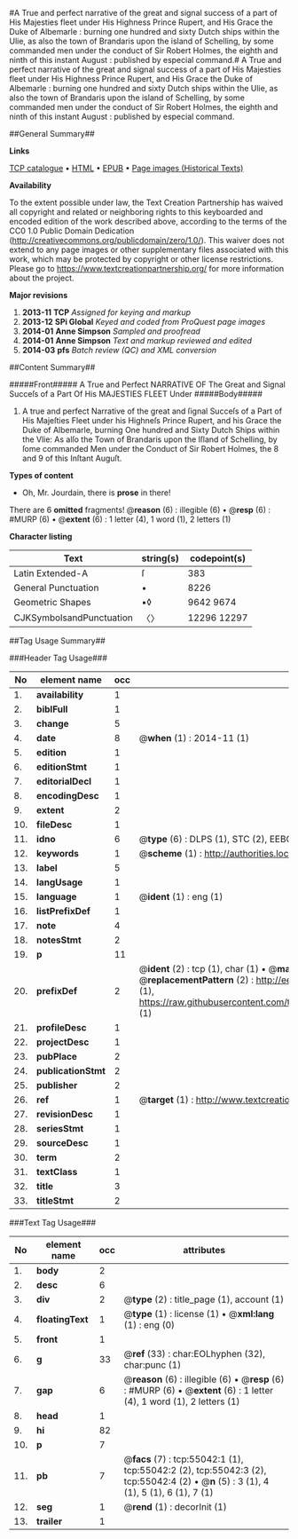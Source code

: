 #A True and perfect narrative of the great and signal success of a part of His Majesties fleet under His Highness Prince Rupert, and His Grace the Duke of Albemarle : burning one hundred and sixty Dutch ships within the Ulie, as also the town of Brandaris upon the island of Schelling, by some commanded men under the conduct of Sir Robert Holmes, the eighth and ninth of this instant August : published by especial command.#
A True and perfect narrative of the great and signal success of a part of His Majesties fleet under His Highness Prince Rupert, and His Grace the Duke of Albemarle : burning one hundred and sixty Dutch ships within the Ulie, as also the town of Brandaris upon the island of Schelling, by some commanded men under the conduct of Sir Robert Holmes, the eighth and ninth of this instant August : published by especial command.

##General Summary##

**Links**

[TCP catalogue](http://www.ota.ox.ac.uk/tcp/)  • 
[HTML](http://tei.it.ox.ac.uk/tcp/Texts-HTML/free/A63/A63431.html)  • 
[EPUB](http://tei.it.ox.ac.uk/tcp/Texts-EPUB/free/A63/A63431.epub) • 
[Page images (Historical Texts)](https://historicaltexts.jisc.ac.uk/eebo-12149965e)

**Availability**

To the extent possible under law, the Text Creation Partnership has waived all copyright and related or neighboring rights to this keyboarded and encoded edition of the work described above, according to the terms of the CC0 1.0 Public Domain Dedication (http://creativecommons.org/publicdomain/zero/1.0/). This waiver does not extend to any page images or other supplementary files associated with this work, which may be protected by copyright or other license restrictions. Please go to https://www.textcreationpartnership.org/ for more information about the project.

**Major revisions**

1. __2013-11__ __TCP__ *Assigned for keying and markup*
1. __2013-12__ __SPi Global__ *Keyed and coded from ProQuest page images*
1. __2014-01__ __Anne Simpson__ *Sampled and proofread*
1. __2014-01__ __Anne Simpson__ *Text and markup reviewed and edited*
1. __2014-03__ __pfs__ *Batch review (QC) and XML conversion*

##Content Summary##

#####Front#####
A True and Perfect NARRATIVE OF The Great and Signal Succeſs of a Part Of His MAJESTIES FLEET Under 
#####Body#####

1. A true and perfect Narrative of the great and ſignal Succeſs of a Part of His Majeſties Fleet under his Highneſs Prince Rupert, and his Grace the Duke of Albemarle, burning One hundred and Sixty Dutch Ships within the Vlie: As alſo the Town of Brandaris upon the Iſland of Schelling, by ſome commanded Men under the Conduct of Sir Robert Holmes, the 8 and 9 of this Inſtant Auguſt.

**Types of content**

  * Oh, Mr. Jourdain, there is **prose** in there!

There are 6 **omitted** fragments! 
 @__reason__ (6) : illegible (6)  •  @__resp__ (6) : #MURP (6)  •  @__extent__ (6) : 1 letter (4), 1 word (1), 2 letters (1)

**Character listing**


|Text|string(s)|codepoint(s)|
|---|---|---|
|Latin Extended-A|ſ|383|
|General Punctuation|•|8226|
|Geometric Shapes|▪◊|9642 9674|
|CJKSymbolsandPunctuation|〈〉|12296 12297|

##Tag Usage Summary##

###Header Tag Usage###

|No|element name|occ|attributes|
|---|---|---|---|
|1.|__availability__|1||
|2.|__biblFull__|1||
|3.|__change__|5||
|4.|__date__|8| @__when__ (1) : 2014-11 (1)|
|5.|__edition__|1||
|6.|__editionStmt__|1||
|7.|__editorialDecl__|1||
|8.|__encodingDesc__|1||
|9.|__extent__|2||
|10.|__fileDesc__|1||
|11.|__idno__|6| @__type__ (6) : DLPS (1), STC (2), EEBO-CITATION (1), OCLC (1), VID (1)|
|12.|__keywords__|1| @__scheme__ (1) : http://authorities.loc.gov/ (1)|
|13.|__label__|5||
|14.|__langUsage__|1||
|15.|__language__|1| @__ident__ (1) : eng (1)|
|16.|__listPrefixDef__|1||
|17.|__note__|4||
|18.|__notesStmt__|2||
|19.|__p__|11||
|20.|__prefixDef__|2| @__ident__ (2) : tcp (1), char (1)  •  @__matchPattern__ (2) : ([0-9\-]+):([0-9IVX]+) (1), (.+) (1)  •  @__replacementPattern__ (2) : http://eebo.chadwyck.com/downloadtiff?vid=$1&page=$2 (1), https://raw.githubusercontent.com/textcreationpartnership/Texts/master/tcpchars.xml#$1 (1)|
|21.|__profileDesc__|1||
|22.|__projectDesc__|1||
|23.|__pubPlace__|2||
|24.|__publicationStmt__|2||
|25.|__publisher__|2||
|26.|__ref__|1| @__target__ (1) : http://www.textcreationpartnership.org/docs/. (1)|
|27.|__revisionDesc__|1||
|28.|__seriesStmt__|1||
|29.|__sourceDesc__|1||
|30.|__term__|2||
|31.|__textClass__|1||
|32.|__title__|3||
|33.|__titleStmt__|2||


###Text Tag Usage###

|No|element name|occ|attributes|
|---|---|---|---|
|1.|__body__|2||
|2.|__desc__|6||
|3.|__div__|2| @__type__ (2) : title_page (1), account (1)|
|4.|__floatingText__|1| @__type__ (1) : license (1)  •  @__xml:lang__ (1) : eng (0)|
|5.|__front__|1||
|6.|__g__|33| @__ref__ (33) : char:EOLhyphen (32), char:punc (1)|
|7.|__gap__|6| @__reason__ (6) : illegible (6)  •  @__resp__ (6) : #MURP (6)  •  @__extent__ (6) : 1 letter (4), 1 word (1), 2 letters (1)|
|8.|__head__|1||
|9.|__hi__|82||
|10.|__p__|7||
|11.|__pb__|7| @__facs__ (7) : tcp:55042:1 (1), tcp:55042:2 (2), tcp:55042:3 (2), tcp:55042:4 (2)  •  @__n__ (5) : 3 (1), 4 (1), 5 (1), 6 (1), 7 (1)|
|12.|__seg__|1| @__rend__ (1) : decorInit (1)|
|13.|__trailer__|1||
